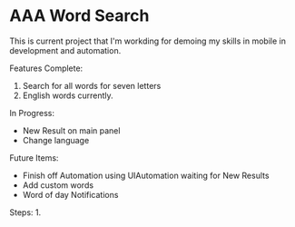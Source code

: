 
# AAA Word Search

This is current project that I'm workding for demoing my skills in mobile in development and automation.

Features Complete:

1. Search for all words for seven letters
2. English words currently.


In Progress:
- New Result on main panel
- Change language

Future Items:
- Finish off Automation using UIAutomation waiting for New Results
- Add custom words
- Word of day Notifications


Steps:
1.




